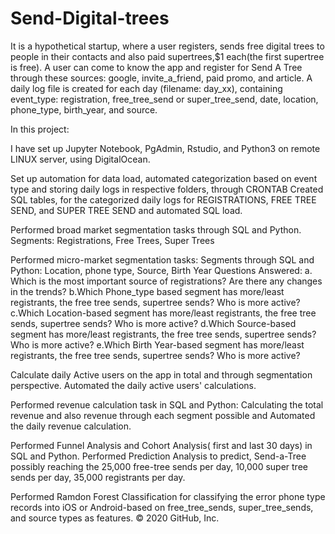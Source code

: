 # Send-Digital-trees
It is a hypothetical startup, where a user registers, sends free digital trees to people in their contacts and also paid supertrees,$1 each(the first supertree is free). A user can come to know the app and register for Send A Tree through these sources: google, invite_a_friend, paid promo, and article. A daily log file is created for each day (filename: day_xx), containing event_type: registration, free_tree_send or super_tree_send, date, location, phone_type, birth_year, and source.  
  
In this project: 

I have set up Jupyter Notebook, PgAdmin, Rstudio, and Python3 on remote LINUX server, using DigitalOcean. 

Set up automation for data load, automated categorization based on event type and storing daily logs in respective folders, through CRONTAB Created SQL tables, for the categorized daily logs for REGISTRATIONS, FREE TREE SEND, and SUPER TREE SEND and automated SQL load.

Performed broad market segmentation tasks through SQL and Python. Segments: Registrations, Free Trees, Super Trees 

Performed micro-market segmentation tasks: Segments through SQL and Python: Location, phone type, Source, Birth Year
Questions Answered: 
a. Which is the most important source of registrations? Are there any changes in the trends? 
b.Which Phone_type based segment has more/least registrants, the free tree sends, supertree sends? Who is more active? 
c.Which Location-based segment has more/least registrants, the free tree sends, supertree sends? Who is more active? 
d.Which Source-based segment has more/least registrants, the free tree sends, supertree sends? Who is more active? 
e.Which Birth Year-based segment has more/least registrants, the free tree sends, supertree sends? Who is more active? 

Calculate daily Active users on the app in total and through segmentation perspective. Automated the daily active users' calculations.

Performed revenue calculation task in SQL and Python: Calculating the total revenue and also revenue through each segment possible and Automated the daily revenue calculation. 

Performed Funnel Analysis and Cohort Analysis( first and last 30 days) in SQL and Python. Performed Prediction Analysis to predict, Send-a-Tree possibly reaching the 25,000 free-tree sends per day, 10,000 super tree sends per day, 35,000 registrants per day.

Performed Ramdon Forest Classification for classifying the error phone type records into iOS or Android-based on free_tree_sends, super_tree_sends, and source types as features. © 2020 GitHub, Inc.
